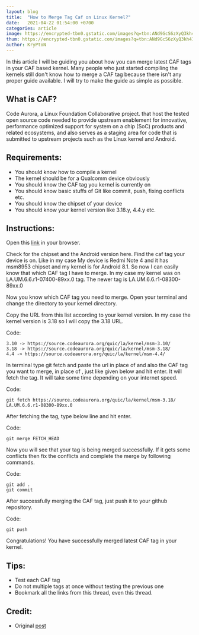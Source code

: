 ```yaml
---
layout: blog
title:  "How to Merge Tag Caf on Linux Kernel?"
date:   2021-04-22 01:54:00 +0700
categories: article
image: https://encrypted-tbn0.gstatic.com/images?q=tbn:ANd9GcS6zXyQ3kh41m96pRBQZB-BKeBuF1vN8yVupA&usqp=CAU
thum: https://encrypted-tbn0.gstatic.com/images?q=tbn:ANd9GcS6zXyQ3kh41m96pRBQZB-BKeBuF1vN8yVupA&usqp=CAU
author: KryPtoN
---
```


In this article I will be guiding you about how you can merge latest CAF tags in your CAF based kernel. Many people who just started compiling the kernels still don't know how to merge a CAF tag because there isn't any proper guide available. I will try to make the guide as simple as possible.

## What is CAF?
Code Aurora, a Linux Foundation Collaborative project. that host the tested open source code needed to provide upstream enablement for innovative, performance optimized support for system on a chip (SoC) products and related ecosystems, and also serves as a staging area for code that is submitted to upstream projects such as the Linux kernel and Android.

## Requirements:
- You should know how to compile a kernel
- The kernel should be for a Qualcomm device obviously
- You should know the CAF tag you kernel is currently on
- You should know basic stuffs of Git like commit, push, fixing conflicts etc.
- You should know the chipset of your device
- You should know your kernel version like 3.18.y, 4.4.y etc.

## Instructions:
Open this [link](https://wiki.codeaurora.org/xwiki/bin/QAEP/release) in your browser.

Check for the chipset and the Android version here. Find the caf tag your device is on. Like in my case My device is Redmi Note 4 and it has msm8953 chipset and my kernel is for Android 8.1. So now I can easily know that which CAF tag I have to merge. In my case my kernel was on LA.UM.6.6.r1-07400-89xx.0 tag. The newer tag is LA.UM.6.6.r1-08300-89xx.0

Now you know which CAF tag you need to merge. Open your terminal and change the directory to your kernel directory.

Copy the URL from this list according to your kernel version. In my case the kernel version is 3.18 so I will copy the 3.18 URL.

Code:
```
3.10 -> https://source.codeaurora.org/quic/la/kernel/msm-3.10/
3.18 -> https://source.codeaurora.org/quic/la/kernel/msm-3.18/
4.4 -> https://source.codeaurora.org/quic/la/kernel/msm-4.4/
```
In terminal type git fetch <repo link> <tag> and paste the url in place of <repo link>and also the CAF tag you want to merge, in place of <tag>, just like given below and hit enter. It will fetch the tag. It will take some time depending on your internet speed.

Code:
```
git fetch https://source.codeaurora.org/quic/la/kernel/msm-3.18/ LA.UM.6.6.r1-08300-89xx.0
```
After fetching the tag, type below line and hit enter.

Code:
```
git merge FETCH_HEAD
```
Now you will see that your tag is being merged successfully. If it gets some conflicts then fix the conflicts and complete the merge by following commands.

Code:
```
git add .
git commit
```
After successfully merging the CAF tag, just push it to your github repository.

Code:
```
git push
```
Congratulations! You have successfully merged latest CAF tag in your kernel.


## Tips:
- Test each CAF tag
- Do not multiple tags at once without testing the previous one
- Bookmark all the links from this thread, even this thread.

## Credit:
- Original [post](https://forum.xda-developers.com/t/reference-merge-latest-caf-tag-in-kernel.3787564/)

